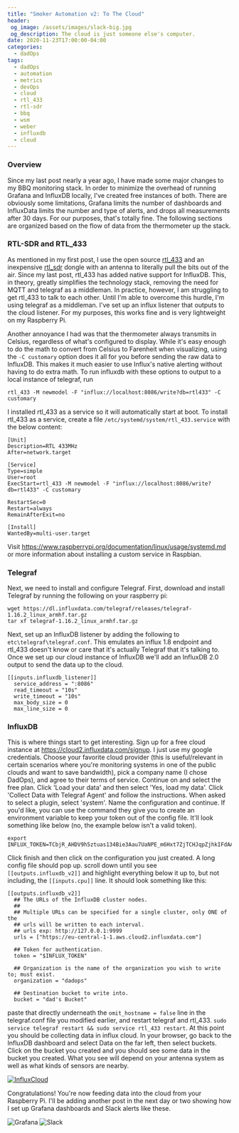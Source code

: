 ```yaml
---
title: "Smoker Automation v2: To The Cloud"
header:
 og_image: /assets/images/slack-big.jpg
 og_description: The cloud is just someone else's computer.
date: 2020-11-23T17:00:00-04:00
categories:
  - dadOps
tags:
  - dadOps
  - automation
  - metrics
  - devOps
  - cloud
  - rtl_433
  - rtl-sdr
  - bbq
  - wsm
  - weber
  - influxdb
  - cloud
---
```


### Overview
Since my last post nearly a year ago, I have made some major changes to my BBQ monitoring stack. In order to minimize the overhead of running Grafana and InfluxDB locally, I've created free instances of both. There are obviously some limitations, Grafana limits the number of dashboards and InfluxData limits the number and type of alerts, and drops all measurements after 30 days. For our purposes, that's totally fine. The following sections are organized based on the flow of data from the thermometer up the stack.  


### RTL-SDR and RTL_433
As mentioned in my first post, I use the open source [rtl_433](https://github.com/merbanan/rtl_433) and an inexpensive [rtl_sdr](https://rtl-sdr.com) dongle with an antenna to literally pull the bits out of the air. Since my last post, rtl_433 has added native support for InfluxDB. This, in theory, greatly simplifies the technology stack, removing the need for MQTT and telegraf as a middleman. In practice, however, I am struggling to get rtl_433 to talk to each other. Until I'm able to overcome this hurdle, I'm using telegraf as a middleman. I've set up an influx listener that outputs to the cloud listener. For my purposes, this works fine and is very lightweight on my Raspberry Pi.  

Another annoyance I had was that the thermometer always transmits in Celsius, regardless of what's configured to display. While it's easy enough to do the math to convert from Celsius to Farenheit when visualizing, using the `-C customary` option does it all for you before sending the raw data to InfluxDB. This makes it much easier to use Influx's native alerting without having to do extra math. To run influxdb with these options to output to a local instance of telegraf, run  

```
rtl_433 -M newmodel -F "influx://localhost:8086/write?db=rtl433" -C customary
```

I installed rtl_433 as a service so it will automatically start at boot. To install rtl_433 as a service, create a file `/etc/systemd/system/rtl_433.service` with the below content:

```
[Unit]
Description=RTL 433MHz
After=network.target

[Service]
Type=simple
User=root
ExecStart=rtl_433 -M newmodel -F "influx://localhost:8086/write?db=rtl433" -C customary

RestartSec=0
Restart=always
RemainAfterExit=no

[Install]
WantedBy=multi-user.target
```
Visit https://www.raspberrypi.org/documentation/linux/usage/systemd.md or more information about installing a custom service in Raspbian.


### Telegraf
Next, we need to install and configure Telegraf. First, download and install Telegraf by running the following on your raspberry pi:

```
wget https://dl.influxdata.com/telegraf/releases/telegraf-1.16.2_linux_armhf.tar.gz
tar xf telegraf-1.16.2_linux_armhf.tar.gz
```
Next, set up an InfluxDB listener by adding the following to `etc\telegraf\telegraf.conf`. This emulates an influx 1.8 endpoint and rtl_433 doesn't know or care that it's actually Telegraf that it's talking to. Once we set up our cloud instance of InfluxDB we'll add an InfluxDB 2.0 output to send the data up to the cloud.

```
[[inputs.influxdb_listener]]
  service_address = ":8086"
  read_timeout = "10s"
  write_timeout = "10s"  
  max_body_size = 0
  max_line_size = 0

```


### InfluxDB
This is where things start to get interesting. Sign up for a free cloud instance at https://cloud2.influxdata.com/signup. I just use my google credentials. Choose your favorite cloud provider (this is useful/relevant in certain scenarios where you're monitoring systems in one of the public clouds and want to save bandwidth), pick a company name (I chose DadOps), and agree to their terms of service. Continue on and select the free plan. Click 'Load your data' and then select 'Yes, load my data'. Click 'Collect Data with Telegraf Agent' and follow the instructions. When asked to select a plugin, select 'system'. Name the configuration and continue. If you'd like, you can use the command they give you to create an environment variable to keep your token out of the config file. It'll look something like below (no, the example below isn't a valid token).

```
export INFLUX_TOKEN=TCbjR_AHDV9h5ztuas134Bie3Aau7UaNPE_m6Hxt7ZjTCHJqpZjhkIFdAAmZLGkqyEt6vKUSF4DZ6RnY5bSoAg==
```
Click finish and then click on the configuration you just created. A long config file should pop up. scroll down until you see `[[outputs.influxdb_v2]]` and highlight everything below it up to, but not including, the `[[inputs.cpu]]` line. It should look something like this:

```
[[outputs.influxdb_v2]]	
  ## The URLs of the InfluxDB cluster nodes.
  ##
  ## Multiple URLs can be specified for a single cluster, only ONE of the
  ## urls will be written to each interval.
  ## urls exp: http://127.0.0.1:9999
  urls = ["https://eu-central-1-1.aws.cloud2.influxdata.com"]

  ## Token for authentication.
  token = "$INFLUX_TOKEN"

  ## Organization is the name of the organization you wish to write to; must exist.
  organization = "dadops"

  ## Destination bucket to write into.
  bucket = "dad's Bucket"
```
paste that directly underneath the `omit_hostname = false` line in the telegraf.conf file you modified earlier, and restart telegraf and rtl_433. `sudo service telegraf restart && sudo service rtl_433 restart`. At this point you should be collecting data in influx cloud. In your browser, go back to the InfluxDB dashboard and select Data on the far left, then select buckets. Click on the bucket you created and you should see some data in the bucket you created. What you see will depend on your antenna system as well as what kinds of sensors are nearby.

[![InfluxCloud](/assets/images/InfluxCloud-1.png)](/assets/images/InfluxCloud-1.png)

Congratulations! You're now feeding data into the cloud from your Raspberry Pi. I'll be adding another post in the next day or two showing how I set up Grafana dashboards and Slack alerts like these.

![Grafana](/assets/images/grafana.jpeg) ![Slack](/assets/images/slack.jpg)